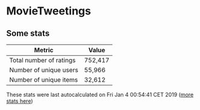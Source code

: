 # MovieTweetings
## Some stats

Metric | Value
--- | ---
Total number of ratings                 | 752,417
Number of unique users                  | 55,966
Number of unique items                  | 32,612
These stats were last autocalculated on Fri Jan 4 00:54:41 CET 2019  ([more stats here](./stats.md))

